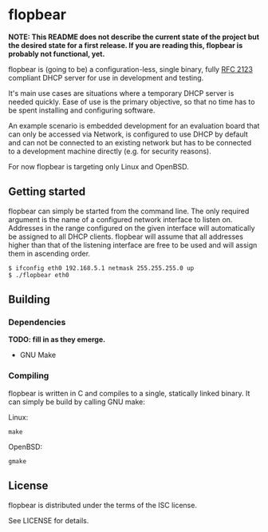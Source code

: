 # flopbear

**NOTE: This README does not describe the current state of the project but the desired state for a first release. If you are reading this, flopbear is probably not functional, yet.**

flopbear is (going to be) a configuration-less, single binary, fully [RFC 2123](https://tools.ietf.org/html/rfc2131) compliant DHCP server for use in development and testing.

It's main use cases are situations where a temporary DHCP server is needed quickly. Ease of use is the primary objective, so that no time has to be spent installing and configuring software.

An example scenario is embedded development for an evaluation board that can only be accessed via Network, is configured to use DHCP by default and can not be connected to an existing network but has to be connected to a development machine directly (e.g. for security reasons).

For now flopbear is targeting only Linux and OpenBSD.

## Getting started

flopbear can simply be started from the command line. The only required argument is the name of a configured network interface to listen on. Addresses in the range configured on the given interface will automatically be assigned to all DHCP clients. flopbear will assume that all addresses higher than that of the listening interface are free to be used and will assign them in ascending order.

```shell
$ ifconfig eth0 192.168.5.1 netmask 255.255.255.0 up
$ ./flopbear eth0
```

## Building

### Dependencies

**TODO: fill in as they emerge.**
* GNU Make

### Compiling

flopbear is written in C and compiles to a single, statically linked binary. It can simply be build by calling GNU make:

Linux:
```shell
make
```

OpenBSD:
```shell
gmake
```

## License

flopbear is distributed under the terms of the ISC license.

See LICENSE for details.

